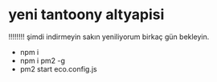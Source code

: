 # yeni tantoony altyapisi
!!!!!!!! şimdi indirmeyin sakın yeniliyorum birkaç gün bekleyin.
* npm i
* npm i pm2 -g
* pm2 start eco.config.js
